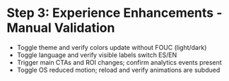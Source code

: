 # Step 3: Experience Enhancements - Manual Validation

- Toggle theme and verify colors update without FOUC (light/dark)
- Toggle language and verify visible labels switch ES/EN
- Trigger main CTAs and ROI changes; confirm analytics events present
- Toggle OS reduced motion; reload and verify animations are subdued
